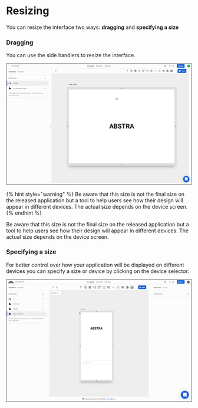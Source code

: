 # Resizing

You can resize the interface two ways: **dragging** and **specifying a size**

### Dragging

You can use the side handlers to resize the interface.

![](../../../../.gitbook/assets/resize.gif)

{% hint style="warning" %}
Be aware that this size is not the final size on the released application but a tool to help users see how their design will appear in different devices. The actual size depends on the device screen.
{% endhint %}

Be aware that this size is not the final size on the released application but a tool to help users see how their design will appear in different devices. The actual size depends on the device screen.

### Specifying a size

For better control over how your application will be displayed on different devices you can specify a size or device by clicking on the device selector:

![](../../../../.gitbook/assets/spec-size.gif)

